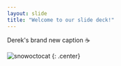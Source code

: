 ```yaml
---
layout: slide
title: "Welcome to our slide deck!"
---
```


Derek's brand new caption ☕️

![snowoctocat](https://octodex.github.com/images/snowoctocat.png)
{: .center}
